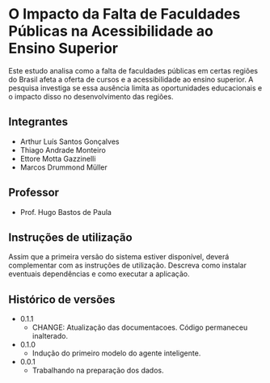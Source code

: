 # O Impacto da Falta de Faculdades Públicas na Acessibilidade ao Ensino Superior

Este estudo analisa como a falta de faculdades públicas em certas regiões do Brasil afeta a oferta de cursos e a acessibilidade ao ensino superior. A pesquisa investiga se essa ausência limita as oportunidades educacionais e o impacto disso no desenvolvimento das regiões.

## Integrantes

* Arthur Luís Santos Gonçalves
* Thiago Andrade Monteiro
* Ettore Motta Gazzinelli
* Marcos Drummond Müller

## Professor

* Prof. Hugo Bastos de Paula

## Instruções de utilização

Assim que a primeira versão do sistema estiver disponível, deverá complementar com as instruções de utilização. Descreva como instalar eventuais dependências e como executar a aplicação.

## Histórico de versões

* 0.1.1
    * CHANGE: Atualização das documentacoes. Código permaneceu inalterado.
* 0.1.0
    * Indução do primeiro modelo do agente inteligente.
* 0.0.1
    * Trabalhando na preparação dos dados.

